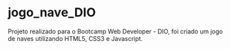 # jogo_nave_DIO
Projeto realizado para o Bootcamp Web Developer - DIO, foi criado um jogo de naves utilizando HTML5, CSS3 e Javascript.
